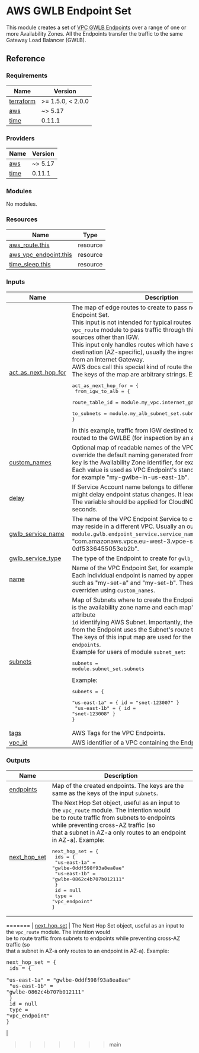 # AWS GWLB Endpoint Set

This module creates a set of [VPC GWLB Endpoints](https://docs.aws.amazon.com/vpc/latest/privatelink/vpce-gateway-load-balancer.html)
over a range of one or more Availability Zones. All the Endpoints transfer the traffic to the same Gateway Load Balancer (GWLB).

## Reference
<!-- BEGIN_TF_DOCS -->
### Requirements

| Name | Version |
|------|---------|
| <a name="requirement_terraform"></a> [terraform](#requirement\_terraform) | >= 1.5.0, < 2.0.0 |
| <a name="requirement_aws"></a> [aws](#requirement\_aws) | ~> 5.17 |
| <a name="requirement_time"></a> [time](#requirement\_time) | 0.11.1 |

### Providers

| Name | Version |
|------|---------|
| <a name="provider_aws"></a> [aws](#provider\_aws) | ~> 5.17 |
| <a name="provider_time"></a> [time](#provider\_time) | 0.11.1 |

### Modules

No modules.

### Resources

| Name | Type |
|------|------|
| [aws_route.this](https://registry.terraform.io/providers/hashicorp/aws/latest/docs/resources/route) | resource |
| [aws_vpc_endpoint.this](https://registry.terraform.io/providers/hashicorp/aws/latest/docs/resources/vpc_endpoint) | resource |
| [time_sleep.this](https://registry.terraform.io/providers/hashicorp/time/0.11.1/docs/resources/sleep) | resource |

### Inputs

| Name | Description | Type | Default | Required |
|------|-------------|------|---------|:--------:|
| <a name="input_act_as_next_hop_for"></a> [act\_as\_next\_hop\_for](#input\_act\_as\_next\_hop\_for) | The map of edge routes to create to pass network traffic to this Endpoint Set.<br/>This input is not intended for typical routes - use instead the `vpc_route` module to pass traffic through this Endpoint Set from sources other than IGW.<br/>This input only handles routes which have subnet CIDRs destination (AZ-specific), usually the ingress traffic coming from an Internet Gateway.<br/>AWS docs call this special kind of route the ["edge route"](https://docs.aws.amazon.com/vpc/latest/userguide/VPC_Route_Tables.html#gateway-route-table).<br/>The keys of the map are arbitrary strings. Example:<pre>act_as_next_hop_for = {<br/>  from_igw_to_alb = {<br/>    route_table_id = module.my_vpc.internet_gateway_route_table.id<br/>    to_subnets     = module.my_alb_subnet_set.subnets<br/>}</pre>In this example, traffic from IGW destined to the ALB is instead routed to the GWLBE (for inspection by an appliance). | <pre>map(object({<br/>    route_table_id = string<br/>    to_subnets = map(object({<br/>      cidr_block = string<br/>    }))<br/>  }))</pre> | `{}` | no |
| <a name="input_custom_names"></a> [custom\_names](#input\_custom\_names) | Optional map of readable names of the VPC Endpoints, used to override the default naming generated from the input `name`. Each key is the Availability Zone identifier, for example `us-east-1b`. Each value is used as VPC Endpoint's standard AWS tag `Name`, for example "my-gwlbe-in-us-east-1b". | `map(string)` | `{}` | no |
| <a name="input_delay"></a> [delay](#input\_delay) | If Service Account name belongs to different AWS account It might delay endpoint status changes. It leads to routing issue. The variable should be applied for CloudNGFW. Number of seconds. | `number` | `0` | no |
| <a name="input_gwlb_service_name"></a> [gwlb\_service\_name](#input\_gwlb\_service\_name) | The name of the VPC Endpoint Service to connect to, which may reside in a different VPC. Usually an output `module.gwlb.endpoint_service.service_name`. Example: "com.amazonaws.vpce.eu-west-3.vpce-svc-0df5336455053eb2b". | `string` | n/a | yes |
| <a name="input_gwlb_service_type"></a> [gwlb\_service\_type](#input\_gwlb\_service\_type) | The type of the Endpoint to create for `gwlb_service_name`. | `string` | `"GatewayLoadBalancer"` | no |
| <a name="input_name"></a> [name](#input\_name) | Name of the VPC Endpoint Set, for example: "my-gwlbe-". Each individual endpoint is named by appending an AZ letter, such as "my-set-a" and "my-set-b". These names can be overriden using `custom_names`. | `string` | `"gwlbe-"` | no |
| <a name="input_subnets"></a> [subnets](#input\_subnets) | Map of Subnets where to create the Endpoints. Each map's key is the availability zone name and each map's object has an attribute<br/>`id` identifying AWS Subnet. Importantly, the traffic returning from the Endpoint uses the Subnet's route table.<br/>The keys of this input map are used for the output map `endpoints`.<br/>Example for users of module `subnet_set`:<pre>subnets = module.subnet_set.subnets</pre>Example:<pre>subnets = {<br/>  "us-east-1a" = { id = "snet-123007" }<br/>  "us-east-1b" = { id = "snet-123008" }<br/>}</pre> | <pre>map(object({<br/>    id = string<br/>  }))</pre> | n/a | yes |
| <a name="input_tags"></a> [tags](#input\_tags) | AWS Tags for the VPC Endpoints. | `map(string)` | `{}` | no |
| <a name="input_vpc_id"></a> [vpc\_id](#input\_vpc\_id) | AWS identifier of a VPC containing the Endpoint. | `string` | n/a | yes |

### Outputs

| Name | Description |
|------|-------------|
| <a name="output_endpoints"></a> [endpoints](#output\_endpoints) | Map of the created endpoints. The keys are the same as the keys of the input `subnets`. |
| <a name="output_next_hop_set"></a> [next\_hop\_set](#output\_next\_hop\_set) | The Next Hop Set object, useful as an input to the `vpc_route` module. The intention would<br/>be to route traffic from subnets to endpoints while preventing cross-AZ traffic (so<br/>that a subnet in AZ-a only routes to an endpoint in AZ-a). Example:<pre>next_hop_set = {<br/>  ids = {<br/>    "us-east-1a" = "gwlbe-0ddf598f93a8ea8ae"<br/>    "us-east-1b" = "gwlbe-0862c4b707b012111"<br/>  }<br/>  id   = null<br/>  type = "vpc_endpoint"<br/>}</pre> |
<!-- END_TF_DOCS -->
=======
| <a name="output_next_hop_set"></a> [next\_hop\_set](#output\_next\_hop\_set) | The Next Hop Set object, useful as an input to the `vpc_route` module. The intention would<br/>be to route traffic from subnets to endpoints while preventing cross-AZ traffic (so<br/>that a subnet in AZ-a only routes to an endpoint in AZ-a). Example:<pre>next_hop_set = {<br/>  ids = {<br/>    "us-east-1a" = "gwlbe-0ddf598f93a8ea8ae"<br/>    "us-east-1b" = "gwlbe-0862c4b707b012111"<br/>  }<br/>  id   = null<br/>  type = "vpc_endpoint"<br/>}</pre> |
<!-- END_TF_DOCS -->
>>>>>>> main
